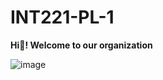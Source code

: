 # INT221-PL-1
**Hi👋! Welcome to our organization**

![image](https://i.giphy.com/VbnUQpnihPSIgIXuZv.webp)

